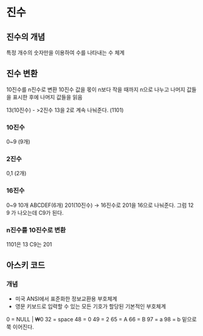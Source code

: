 # 진수

## 진수의 개념

특정 개수의 숫자만을 이용하여 수를 나타내는 수 체계

## 진수 변환

10진수를 n진수로 변환
10진수 값을 몫이 n보다 작을 때까지 n으로 나누고 나머지 값들을 표시한 후에 나머지 값들을 읽음

13(10진수) - >2진수
13을 2로 계속 나눠준다. (1101)

### 10진수

0~9 (9개)

### 2진수

0,1 (2개)

### 16진수

0~9 10개
ABCDEF(6개)
201(10진수) -> 16진수로
201을 16으로 나눠준다.
그럼 12 9 가 나오는데
C9가 된다.

### n진수를 10진수로 변환

1101은 13
C9는 201

## 아스키 코드

### 개념

- 미국 ANSI에서 표준화한 정보교환용 부호체계
- 영문 키보드로 입력할 수 있는 모든 기호가 할당된 기본적인 부호체계

0 = NULL | ₩0
32 = space
48 = 0
49 = 2
65 = A
66 = B
97 = a
98 = b
밑으로 쭉 이어진다.
